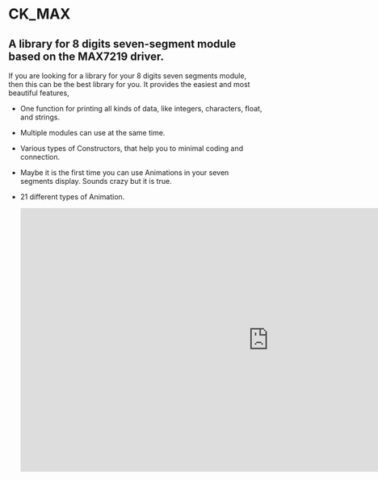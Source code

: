 # CK_MAX
## A library for 8 digits seven-segment module based on the MAX7219 driver.

If you are looking for a library for your 8 digits seven segments module, then this can be the best library for you. It provides the easiest and most beautiful features,
* One function for printing all kinds of data, like integers, characters, float, and strings.
* Multiple modules can use at the same time.
* Various types of Constructors, that help you to minimal coding and connection.
* Maybe it is the first time you can use Animations in your seven segments display. Sounds crazy but it is true.
* 21 different types of Animation.

  <iframe width="982" height="523" src="https://www.youtube.com/embed/prMTWiZlzSI" title="&quot;CK_MAX&quot; Library for&quot; MAX7219 8 DIGITS SEVEN SEGMENTS&quot; MODULE.." frameborder="0" allow="accelerometer; autoplay; clipboard-write; encrypted-media; gyroscope; picture-in-picture; web-share" allowfullscreen></iframe>

  
